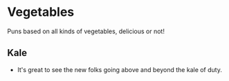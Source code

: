 # Vegetables
Puns based on all kinds of vegetables, delicious or not!

## Kale
- It's great to see the new folks going above and beyond the kale of duty.